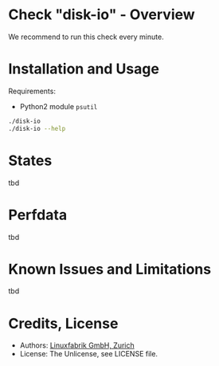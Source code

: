 # Check "disk-io" - Overview

We recommend to run this check every minute.


# Installation and Usage

Requirements:
* Python2 module `psutil`

```bash
./disk-io
./disk-io --help
```


# States

tbd


# Perfdata

tbd


# Known Issues and Limitations

tbd


# Credits, License

* Authors: [Linuxfabrik GmbH, Zurich](https://www.linuxfabrik.ch)
* License: The Unlicense, see LICENSE file.